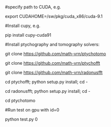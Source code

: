 #specify path to CUDA, e.g.

export CUDAHOME=/sw/pkg/cuda_x86/cuda-9.1

#Install cupy, e.g.

pip install cupy-cuda91

#Install ptychography and tomography solvers:

git clone https://github.com/math-vrn/ptychotomo

git clone https://github.com/math-vrn/ptychofft

git clone https://github.com/math-vrn/radonusfft

cd ptychofft; python setup.py install; cd -

cd radonusfft; python setup.py install; cd -

cd ptychotomo

#Run test on gpu with id=0

python test.py 0